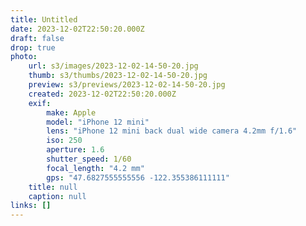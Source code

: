 ```yaml
---
title: Untitled
date: 2023-12-02T22:50:20.000Z
draft: false
drop: true
photo:
    url: s3/images/2023-12-02-14-50-20.jpg
    thumb: s3/thumbs/2023-12-02-14-50-20.jpg
    preview: s3/previews/2023-12-02-14-50-20.jpg
    created: 2023-12-02T22:50:20.000Z
    exif:
        make: Apple
        model: "iPhone 12 mini"
        lens: "iPhone 12 mini back dual wide camera 4.2mm f/1.6"
        iso: 250
        aperture: 1.6
        shutter_speed: 1/60
        focal_length: "4.2 mm"
        gps: "47.6827555555556 -122.355386111111"
    title: null
    caption: null
links: []
---
```

